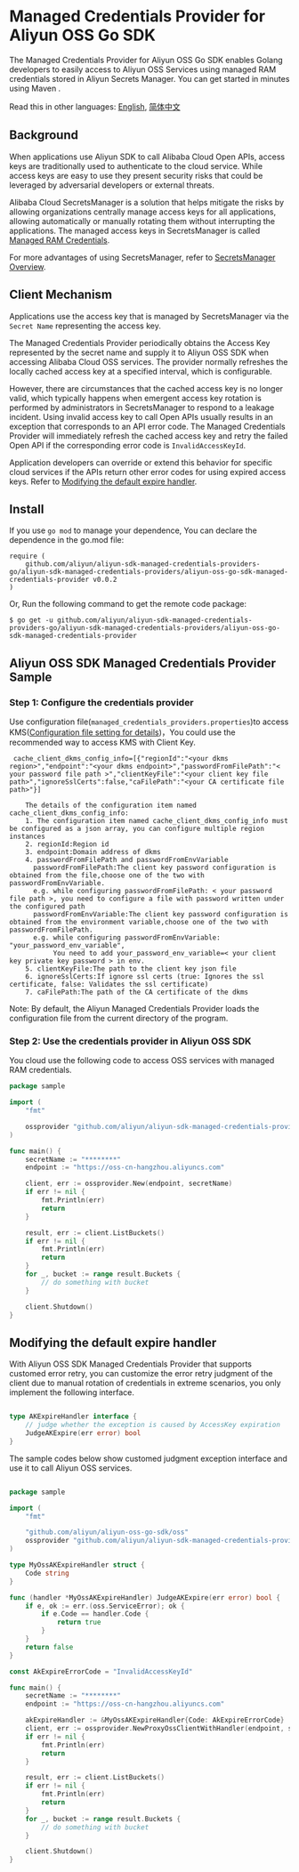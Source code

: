 # Managed Credentials Provider for Aliyun OSS Go SDK

The Managed Credentials Provider for Aliyun OSS Go SDK enables Golang developers to easily access to Aliyun OSS Services
using managed RAM credentials stored in Aliyun Secrets Manager. You can get started in minutes using Maven .

Read this in other languages: [English](README.md), [简体中文](README.zh-cn.md)

## Background

When applications use Aliyun SDK to call Alibaba Cloud Open APIs, access keys are traditionally used to authenticate to
the cloud service. While access keys are easy to use they present security risks that could be leveraged by adversarial
developers or external threats.

Alibaba Cloud SecretsManager is a solution that helps mitigate the risks by allowing organizations centrally manage
access keys for all applications, allowing automatically or manually rotating them without interrupting the
applications. The managed access keys in SecretsManager is
called [Managed RAM Credentials](https://www.alibabacloud.com/help/doc-detail/212421.htm).

For more advantages of using SecretsManager, refer
to [SecretsManager Overview](https://www.alibabacloud.com/help/doc-detail/152001.htm).

## Client Mechanism

Applications use the access key that is managed by SecretsManager via the `Secret Name` representing the access key.

The Managed Credentials Provider periodically obtains the Access Key represented by the secret name and supply it to
Aliyun OSS SDK when accessing Alibaba Cloud OSS services. The provider normally refreshes the locally cached access key
at a specified interval, which is configurable.

However, there are circumstances that the cached access key is no longer valid, which typically happens when emergent
access key rotation is performed by administrators in SecretsManager to respond to a leakage incident. Using invalid
access key to call Open APIs usually results in an exception that corresponds to an API error code. The Managed
Credentials Provider will immediately refresh the cached access key and retry the failed Open API if the corresponding
error code is `InvalidAccessKeyId`.

Application developers can override or extend this behavior for specific cloud services if the APIs return other error
codes for using expired access keys. Refer
to [Modifying the default expire handler](#modifying-the-default-expire-handler).

## Install

If you use `go mod` to manage your dependence, You can declare the dependence in the go.mod file:

```
require (
	github.com/aliyun/aliyun-sdk-managed-credentials-providers-go/aliyun-sdk-managed-credentials-providers/aliyun-oss-go-sdk-managed-credentials-provider v0.0.2
)
```

Or, Run the following command to get the remote code package:

```
$ go get -u github.com/aliyun/aliyun-sdk-managed-credentials-providers-go/aliyun-sdk-managed-credentials-providers/aliyun-oss-go-sdk-managed-credentials-provider
```

## Aliyun OSS SDK Managed Credentials Provider Sample

### Step 1: Configure the credentials provider

Use configuration file(`managed_credentials_providers.properties`)to access
KMS([Configuration file setting for details](../../README_config.md))，You could use the recommended way to access KMS with
Client Key.

```properties
 cache_client_dkms_config_info=[{"regionId":"<your dkms region>","endpoint":"<your dkms endpoint>","passwordFromFilePath":"< your password file path >","clientKeyFile":"<your client key file path>","ignoreSslCerts":false,"caFilePath":"<your CA certificate file path>"}]
```
```
    The details of the configuration item named cache_client_dkms_config_info:
    1. The configuration item named cache_client_dkms_config_info must be configured as a json array, you can configure multiple region instances
    2. regionId:Region id 
    3. endpoint:Domain address of dkms
    4. passwordFromFilePath and passwordFromEnvVariable
      passwordFromFilePath:The client key password configuration is obtained from the file,choose one of the two with passwordFromEnvVariable.
      e.g. while configuring passwordFromFilePath: < your password file path >, you need to configure a file with password written under the configured path
      passwordFromEnvVariable:The client key password configuration is obtained from the environment variable,choose one of the two with passwordFromFilePath.
      e.g. while configuring passwordFromEnvVariable: "your_password_env_variable",
           You need to add your_password_env_variable=< your client key private key password > in env.
    5. clientKeyFile:The path to the client key json file
    6. ignoreSslCerts:If ignore ssl certs (true: Ignores the ssl certificate, false: Validates the ssl certificate)
    7. caFilePath:The path of the CA certificate of the dkms
```

Note: By default, the Aliyun Managed Credentials Provider loads the configuration file from the current directory of the program.

### Step 2: Use the credentials provider in Aliyun OSS SDK

You cloud use the following code to access OSS services with managed RAM credentials.

```go
package sample

import (
	"fmt"

	ossprovider "github.com/aliyun/aliyun-sdk-managed-credentials-providers-go/aliyun-sdk-managed-credentials-providers/aliyun-oss-go-sdk-managed-credentials-provider/sdk"
)

func main() {
	secretName := "********"
	endpoint := "https://oss-cn-hangzhou.aliyuncs.com"

	client, err := ossprovider.New(endpoint, secretName)
	if err != nil {
		fmt.Println(err)
		return
	}

	result, err := client.ListBuckets()
	if err != nil {
		fmt.Println(err)
		return
	}
	for _, bucket := range result.Buckets {
		// do something with bucket
	}

	client.Shutdown()
}

```

## Modifying the default expire handler

With Aliyun OSS SDK Managed Credentials Provider that supports customed error retry, you can customize the error retry
judgment of the client due to manual rotation of credentials in extreme scenarios, you only implement the following
interface.

```go

type AKExpireHandler interface {
    // judge whether the exception is caused by AccessKey expiration
    JudgeAKExpire(err error) bool
}

```

The sample codes below show customed judgment exception interface and use it to call Aliyun OSS services.

```go

package sample

import (
	"fmt"

	"github.com/aliyun/aliyun-oss-go-sdk/oss"
	ossprovider "github.com/aliyun/aliyun-sdk-managed-credentials-providers-go/aliyun-sdk-managed-credentials-providers/aliyun-oss-go-sdk-managed-credentials-provider/sdk"
)

type MyOssAKExpireHandler struct {
	Code string
}

func (handler *MyOssAKExpireHandler) JudgeAKExpire(err error) bool {
	if e, ok := err.(oss.ServiceError); ok {
		if e.Code == handler.Code {
			return true
		}
	}
	return false
}

const AkExpireErrorCode = "InvalidAccessKeyId"

func main() {
	secretName := "********"
	endpoint := "https://oss-cn-hangzhou.aliyuncs.com"

	akExpireHandler := &MyOssAKExpireHandler{Code: AkExpireErrorCode}
	client, err := ossprovider.NewProxyOssClientWithHandler(endpoint, secretName, akExpireHandler)
	if err != nil {
		fmt.Println(err)
		return
	}

	result, err := client.ListBuckets()
	if err != nil {
		fmt.Println(err)
		return
	}
	for _, bucket := range result.Buckets {
		// do something with bucket
	}

	client.Shutdown()
}

```
